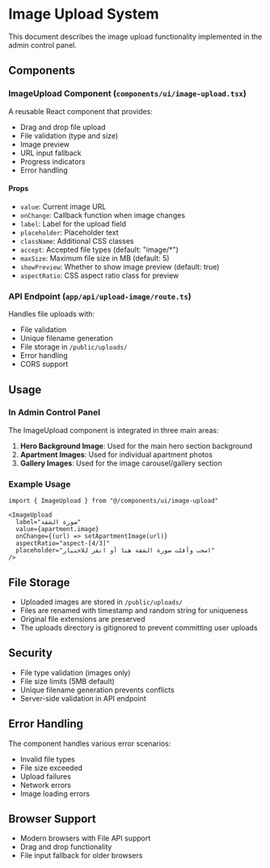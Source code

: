 # Image Upload System

This document describes the image upload functionality implemented in the admin control panel.

## Components

### ImageUpload Component (`components/ui/image-upload.tsx`)

A reusable React component that provides:
- Drag and drop file upload
- File validation (type and size)
- Image preview
- URL input fallback
- Progress indicators
- Error handling

#### Props

- `value`: Current image URL
- `onChange`: Callback function when image changes
- `label`: Label for the upload field
- `placeholder`: Placeholder text
- `className`: Additional CSS classes
- `accept`: Accepted file types (default: "image/*")
- `maxSize`: Maximum file size in MB (default: 5)
- `showPreview`: Whether to show image preview (default: true)
- `aspectRatio`: CSS aspect ratio class for preview

### API Endpoint (`app/api/upload-image/route.ts`)

Handles file uploads with:
- File validation
- Unique filename generation
- File storage in `/public/uploads/`
- Error handling
- CORS support

## Usage

### In Admin Control Panel

The ImageUpload component is integrated in three main areas:

1. **Hero Background Image**: Used for the main hero section background
2. **Apartment Images**: Used for individual apartment photos
3. **Gallery Images**: Used for the image carousel/gallery section

### Example Usage

```tsx
import { ImageUpload } from "@/components/ui/image-upload"

<ImageUpload
  label="صورة الشقة"
  value={apartment.image}
  onChange={(url) => setApartmentImage(url)}
  aspectRatio="aspect-[4/3]"
  placeholder="اسحب وأفلت صورة الشقة هنا أو انقر للاختيار"
/>
```

## File Storage

- Uploaded images are stored in `/public/uploads/`
- Files are renamed with timestamp and random string for uniqueness
- Original file extensions are preserved
- The uploads directory is gitignored to prevent committing user uploads

## Security

- File type validation (images only)
- File size limits (5MB default)
- Unique filename generation prevents conflicts
- Server-side validation in API endpoint

## Error Handling

The component handles various error scenarios:
- Invalid file types
- File size exceeded
- Upload failures
- Network errors
- Image loading errors

## Browser Support

- Modern browsers with File API support
- Drag and drop functionality
- File input fallback for older browsers
